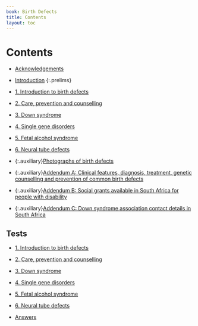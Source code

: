 ```yaml
---
book: Birth Defects
title: Contents
layout: toc
---
```


# Contents

*	[Acknowledgements](0-4-acknowledgements.html)
*	[Introduction](0-5-introduction.html)
{:.prelims}

*	[1. Introduction to birth defects](1.html)
*	[2. Care, prevention and counselling](2.html)
*	[3. Down syndrome](3.html)
*	[4. Single gene disorders](4.html)
*	[5. Fetal alcohol syndrome](5.html)
*	[6. Neural tube defects](6.html)

*	{:.auxiliary}[Photographs of birth defects](z-photographs.html)
*	{:.auxiliary}[Addendum A: Clinical features, diagnosis, treatment, genetic counselling&nbsp;and prevention of common birth defects](7.html)
*	{:.auxiliary}[Addendum B: Social grants available in South Africa for people with&nbsp;disability](8.html)
*	{:.auxiliary}[Addendum C: Down syndrome association contact details in South&nbsp;Africa](9.html)

## Tests

*	[1. Introduction to birth defects](test-1.html)
*	[2. Care, prevention and counselling](test-2.html)
*	[3. Down syndrome](test-3.html)
*	[4. Single gene disorders](test-4.html)
*	[5. Fetal alcohol syndrome](test-5.html)
*	[6. Neural tube defects](test-6.html)

*	[Answers](test-answers.html)	
